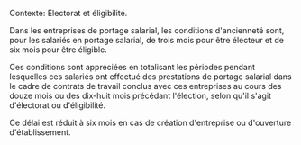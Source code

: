 Contexte: Electorat et éligibilité.

Dans les entreprises de portage salarial, les conditions d'ancienneté sont, pour les salariés en portage salarial, de trois mois pour être électeur et de six mois pour être éligible.

Ces conditions sont appréciées en totalisant les périodes pendant lesquelles ces salariés ont effectué des prestations de portage salarial dans le cadre de contrats de travail conclus avec ces entreprises au cours des douze mois ou des dix-huit mois précédant l'élection, selon qu'il s'agit d'électorat ou d'éligibilité.

Ce délai est réduit à six mois en cas de création d'entreprise ou d'ouverture d'établissement.